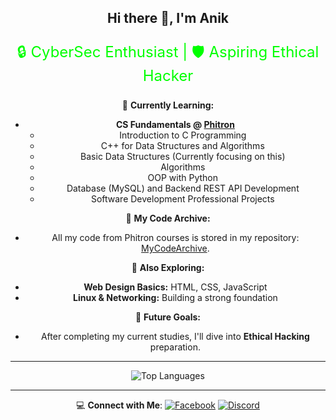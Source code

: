 <div align="center">

## Hi there 👋, I'm Anik

<p style="font-size: 24px; color: #00ff00;">
  🔒 CyberSec Enthusiast | 🛡️ Aspiring Ethical Hacker
</p>

🌱 **Currently Learning:**

- **CS Fundamentals @ [Phitron](https://www.phitron.io)**
  - Introduction to C Programming
  - C++ for Data Structures and Algorithms
  - Basic Data Structures (Currently focusing on this)
  - Algorithms
  - OOP with Python
  - Database (MySQL) and Backend REST API Development
  - Software Development Professional Projects

📂 **My Code Archive:**

- All my code from Phitron courses is stored in my repository: [MyCodeArchive](https://github.com/2023-anik/MyCodeArchive).

🎨 **Also Exploring:**

- **Web Design Basics:** HTML, CSS, JavaScript
- **Linux & Networking:** Building a strong foundation

🎯 **Future Goals:**

- After completing my current studies, I'll dive into **Ethical Hacking** preparation.

---

<!-- ![Anik's GitHub stats](https://github-readme-stats.vercel.app/api?username=2023-anik&show_icons=true&theme=radical) -->
![Top Languages](https://github-readme-stats.vercel.app/api/top-langs/?username=2023-anik&layout=compact&theme=radical)

---

💻 **Connect with Me**:
[![Facebook](https://img.shields.io/badge/Facebook-1877F2?style=for-the-badge&logo=facebook&logoColor=white)](https://www.facebook.com/your-facebook-profile)
[![Discord](https://img.shields.io/badge/Discord-7289DA?style=for-the-badge&logo=discord&logoColor=white)](https://discord.gg/your-discord-invite)

</div>
